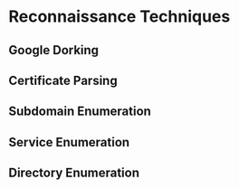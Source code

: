 # Reconnaissance Techniques

## Google Dorking

## Certificate Parsing

## Subdomain Enumeration

## Service Enumeration

## Directory Enumeration
